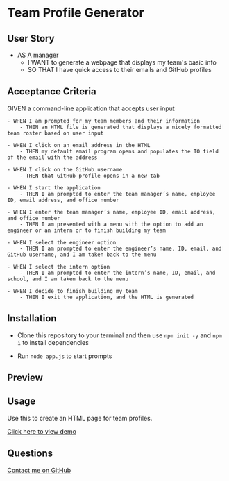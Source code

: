 # Team Profile Generator

## User Story

- AS A manager
    - I WANT to generate a webpage that displays my team's basic info
    - SO THAT I have quick access to their emails and GitHub profiles

## Acceptance Criteria 

GIVEN a command-line application that accepts user input
```
- WHEN I am prompted for my team members and their information
    - THEN an HTML file is generated that displays a nicely formatted team roster based on user input

- WHEN I click on an email address in the HTML
    - THEN my default email program opens and populates the TO field of the email with the address

- WHEN I click on the GitHub username
    - THEN that GitHub profile opens in a new tab

- WHEN I start the application
    - THEN I am prompted to enter the team manager’s name, employee ID, email address, and office number

- WHEN I enter the team manager’s name, employee ID, email address, and office number
    - THEN I am presented with a menu with the option to add an engineer or an intern or to finish building my team

- WHEN I select the engineer option
    - THEN I am prompted to enter the engineer’s name, ID, email, and GitHub username, and I am taken back to the menu

- WHEN I select the intern option
    - THEN I am prompted to enter the intern’s name, ID, email, and school, and I am taken back to the menu

- WHEN I decide to finish building my team
    - THEN I exit the application, and the HTML is generated
```

## Installation
- Clone this repository to your terminal and then use `npm init -y` and `npm i` to install dependencies 

- Run `node app.js` to start prompts 

## Preview

## Usage
Use this to create an HTML page for team profiles. 

[Click here to view demo](https://drive.google.com/file/d/1_XfCredo-WblD9tNb1qxmvaHcjeDCJQx/view?usp=sharing) 

## Questions
[Contact me on GitHub](https://github.com/lsieck519)


